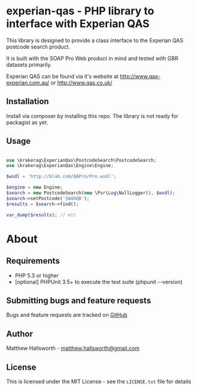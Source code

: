 experian-qas - PHP library to interface with Experian QAS
==============================

This library is designed to provide a class interface to the Experian QAS postcode search product.

It is built with the SOAP Pro Web product in mind and tested with GBR datasets primarily.

Experian QAS can be found via it's website at http://www.qas-experian.com.au/ or http://www.qas.co.uk/

Installation
------------

Install via composer by installing this repo. The library is not ready for packagist as yet.

Usage
-----

```php

use \krakerag\ExperianQas\PostcodeSearch\PostcodeSearch;
use \krakerag\ExperianQas\Engine\Engine;

$wsdl = 'http://blah.com/QAPro/Pro.wsdl';

$engine = new Engine;
$search = new PostcodeSearch(new \Psr\Log\NullLogger(), $wsdl);
$search->setPostcode('SW40QB');
$results = $search->find();

var_dump($results); // etc

```

About
=====

Requirements
------------

- PHP 5.3 or higher
- [optional] PHPUnit 3.5+ to execute the test suite (phpunit --version)

Submitting bugs and feature requests
------------------------------------

Bugs and feature requests are tracked on [GitHub](https://github.com/krakerag/experian-qas/issues)

Author
------

Matthew Hallsworth - <matthew.hallsworth@gmail.com>

License
-------

This is licensed under the MIT License - see the `LICENSE.txt` file for details
